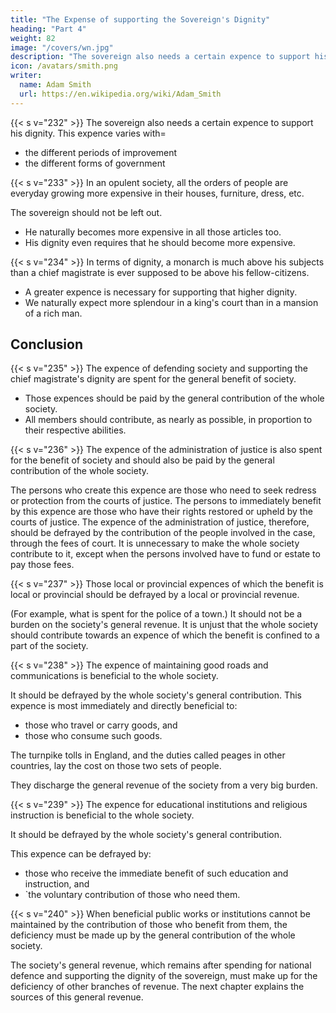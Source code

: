 ```yaml
---
title: "The Expense of supporting the Sovereign's Dignity"
heading: "Part 4"
weight: 82
image: "/covers/wn.jpg"
description: "The sovereign also needs a certain expence to support his dignity"
icon: /avatars/smith.png
writer:
  name: Adam Smith
  url: https://en.wikipedia.org/wiki/Adam_Smith
---
```




{{< s v="232" >}} The sovereign also needs a certain expence to support his dignity. This expence varies with= 
- the different periods of improvement
- the different forms of government


{{< s v="233" >}} In an opulent society, all the orders of people are everyday growing more expensive in their houses, furniture, dress, etc.

The sovereign should not be left out.
- He naturally becomes more expensive in all those articles too.
- His dignity even requires that he should become more expensive.


{{< s v="234" >}} In terms of dignity, a monarch is much above his subjects than a chief magistrate is ever supposed to be above his fellow-citizens.
- A greater expence is necessary for supporting that higher dignity.
- We naturally expect more splendour in a king's court than in a mansion of a rich man.


## Conclusion

{{< s v="235" >}} The expence of defending society and supporting the chief magistrate's dignity are spent for the general benefit of society.
- Those expences should be paid by the general contribution of the whole society.
- All members should contribute, as nearly as possible, in proportion to their respective abilities.


{{< s v="236" >}} The expence of the administration of justice is also spent for the benefit of society and should also be paid by the general contribution of the whole society.

The persons who create this expence are those who need to seek redress or protection from the courts of justice.
The persons to immediately benefit by this expence are those who have their rights restored or upheld by the courts of justice.
The expence of the administration of justice, therefore, should be defrayed by the contribution of the people involved in the case, through the fees of court.
It is unnecessary to make the whole society contribute to it, except when the persons involved have to fund or estate to pay those fees.


{{< s v="237" >}} Those local or provincial expences of which the benefit is local or provincial should be defrayed by a local or provincial revenue.

(For example, what is spent for the police of a town.)
It should not be a burden on the society's general revenue.
It is unjust that the whole society should contribute towards an expence of which the benefit is confined to a part of the society.


{{< s v="238" >}} The expence of maintaining good roads and communications is beneficial to the whole society.

It should be defrayed by the whole society's general contribution.
This expence is most immediately and directly beneficial to:
- those who travel or carry goods, and
- those who consume such goods.

The turnpike tolls in England, and the duties called peages in other countries, lay the cost on those two sets of people.

They discharge the general revenue of the society from a very big burden.


{{< s v="239" >}} The expence for educational institutions and religious instruction is beneficial to the whole society.

It should be defrayed by the whole society's general contribution.

This expence can be defrayed by:
- those who receive the immediate benefit of such education and instruction, and
- `the voluntary contribution of those who need them.


{{< s v="240" >}} When beneficial public works or institutions cannot be maintained by the contribution of those who benefit from them, the deficiency must be made up by the general contribution of the whole society.

The society's general revenue, which remains after spending for national defence and supporting the dignity of the sovereign, must make up for the deficiency of other branches of revenue.
The next chapter explains the sources of this general revenue.

